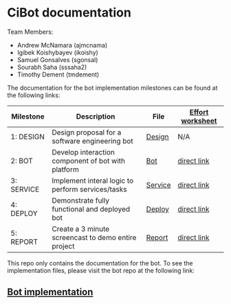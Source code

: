 # CiBot documentation

Team Members:

* Andrew McNamara (ajmcnama)
* Igibek Koishybayev (ikoishy)
* Samuel Gonsalves (sgonsal)
* Sourabh Saha (sssaha2)
* Timothy Dement (tmdement)

The documentation for the bot implementation milestones can be found at the following links:



| Milestone       | Description |       File    | [Effort worksheet](WORKSHEET.md)
| --------------- | ----------- | ------------- | ----------------
| 1: DESIGN       | Design proposal for a software engineering bot | [Design](DESIGN.md) | N/A
| 2: BOT          | Develop interaction component of bot with platform | [Bot](BOT.md) | [direct link](WORKSHEET.md#milestone-bot)
| 3: SERVICE      | Implement interal logic to perform services/tasks | [Service](SERVICE.md) | [direct link](WORKSHEET.md#milestone-service)
| 4: DEPLOY       | Demonstrate fully functional and deployed bot | [Deploy](DEPLOY.md) | [direct link](WORKSHEET.md#milestone-deploy)
| 5: REPORT       | Create a 3 minute screencast to demo entire project | [Report](REPORT.md) | [direct link](WORKSHEET.md#milestone-report)

This repo only contains the documentation for the bot. To see the implementation files,
please visit the bot repo at the following link:

## [Bot implementation](https://github.ncsu.edu/CiBot/bot)

